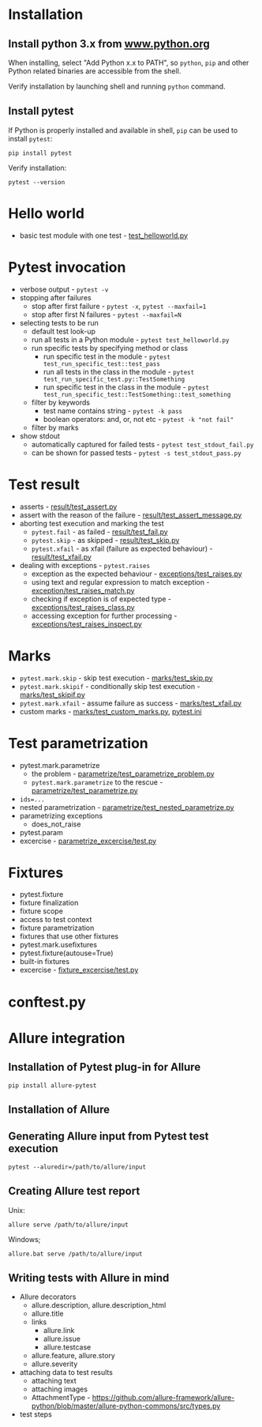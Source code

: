 Installation
================


## Install python 3.x from www.python.org

When installing, select "Add Python x.x to PATH", so `python`, `pip` and other Python related binaries are accessible from the shell. 

Verify installation by launching shell and running `python` command.


## Install pytest

If Python is properly installed and available in shell, `pip` can be used to install `pytest`:
```
pip install pytest
```

Verify installation:
```
pytest --version
```

Hello world
===========

- basic test module with one test - [test_helloworld.py](test_helloworld.py)

Pytest invocation
=================

- verbose output - `pytest -v`
- stopping after failures
  - stop after first failure - `pytest -x`, `pytest --maxfail=1`
  - stop after first N failures - `pytest --maxfail=N`
- selecting tests to be run
  - default test look-up
  - run all tests in a Python module - `pytest test_helloworld.py`
  - run specific tests by specifying method or class
    - run specific test in the module - `pytest test_run_specific_test::test_pass`
    - run all tests in the class in the module - `pytest test_run_specific_test.py::TestSomething`
    - run specific test in the class in the module - `pytest test_run_specific_test::TestSomething::test_something`
  - filter by keywords
    - test name contains string - `pytest -k pass`
    - boolean operators: and, or, not etc - `pytest -k "not fail"`
  - filter by marks
- show stdout
  - automatically captured for failed tests - `pytest test_stdout_fail.py`
  - can be shown for passed tests - `pytest -s test_stdout_pass.py`

Test result
===========

- asserts - [result/test_assert.py](result/test_assert.py)
- assert with the reason of the failure - [result/test_assert_message.py](result/test_assert_message.py)
- aborting test execution and marking the test
  - `pytest.fail` - as failed - [result/test_fail.py](result/test_fail.py)
  - `pytest.skip` - as skipped - [result/test_skip.py](result/test_skip.py)
  - `pytest.xfail` - as xfail (failure as expected behaviour) - [result/test_xfail.py](result/test_xfail.py)
- dealing with exceptions - `pytest.raises`
  - exception as the expected behaviour - [exceptions/test_raises.py](exceptions/test_raises.py)
  - using text and regular expression to match exception - [exception/test_raises_match.py](exceptions/test_raises_match.py)
  - checking if exception is of expected type - [exceptions/test_raises_class.py](exceptions/test_raises_class.py)
  - accessing exception for further processing - [exceptions/test_raises_inspect.py](exceptions/test_raises_inspect.py)

Marks
=====

- `pytest.mark.skip` - skip test execution - [marks/test_skip.py](marks/test_skip.py)
- `pytest.mark.skipif` - conditionally skip test execution - [marks/test_skipif.py](marks/test_skipif.py)
- `pytest.mark.xfail` - assume failure as success - [marks/test_xfail.py](marks/test_xfail.py)
- custom marks - [marks/test_custom_marks.py](marks/test_custom_marks.py), 
  [pytest.ini](pytest.ini)

Test parametrization
====================

- pytest.mark.parametrize
  - the problem - [parametrize/test_parametrize_problem.py](parametrize/test_parametrize_problem.py)
  - `pytest.mark.parametrize` to the rescue - [parametrize/test_parametrize.py](parametrize/test_parametrize.py)
- `ids=...`
- nested parametrization - [parametrize/test_nested_parametrize.py](parametrize/test_nested_parametrize.py)
- parametrizing exceptions
  - does_not_raise
- pytest.param
- excercise - [parametrize_excercise/test.py](parametrize_excercise/test.py)

Fixtures
========

- pytest.fixture
- fixture finalization
- fixture scope
- access to test context
- fixture parametrization
- fixtures that use other fixtures
- pytest.mark.usefixtures
- pytest.fixture(autouse=True)
- built-in fixtures
- excercise - [fixture_excercise/test.py](fixture_excercise/test.py)

conftest.py
===========

Allure integration
==================


## Installation of Pytest plug-in for Allure

```
pip install allure-pytest
```

## Installation of Allure

## Generating Allure input from Pytest test execution

```
pytest --aluredir=/path/to/allure/input
```

## Creating Allure test report

Unix:
```
allure serve /path/to/allure/input
```

Windows;
```
allure.bat serve /path/to/allure/input
```

## Writing tests with Allure in mind

- Allure decorators
  - allure.description, allure.description_html
  - allure.title
  - links
    - allure.link
    - allure.issue
    - allure.testcase
  - allure.feature, allure.story
  - allure.severity
- attaching data to test results
  - attaching text
  - attaching images
  - AttachmentType - https://github.com/allure-framework/allure-python/blob/master/allure-python-commons/src/types.py
- test steps
